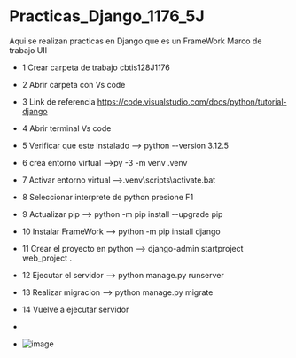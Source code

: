 # Practicas_Django_1176_5J
Aqui se realizan practicas en Django que es un FrameWork Marco de trabajo UII
- 1  Crear carpeta de trabajo cbtis128J1176
- 2 Abrir carpeta con Vs code
- 3 Link de referencia https://code.visualstudio.com/docs/python/tutorial-django
- 4 Abrir terminal Vs code
- 5 Verificar que este instalado --> python --version 3.12.5
- 6 crea entorno virtual -->py -3 -m venv .venv
- 7 Activar entorno virtual -->.venv\scripts\activate.bat
- 8 Seleccionar interprete de python  presione F1
- 9 Actualizar pip --> python -m pip install --upgrade pip
- 10 Instalar FrameWork --> python -m pip install django
- 11 Crear el proyecto en python --> django-admin startproject web_project .
- 12 Ejecutar el servidor --> python manage.py runserver
- 13 Realizar migracion --> python manage.py migrate
- 14 Vuelve a ejecutar servidor
- 

- ![image](https://github.com/user-attachments/assets/d6823d9e-6f1d-45e1-8717-45c2a3502107)
